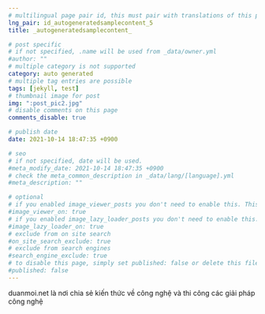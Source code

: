 ```yaml
---
# multilingual page pair id, this must pair with translations of this page. (This name must be unique)
lng_pair: id_autogeneratedsamplecontent_5
title: _autogeneratedsamplecontent_

# post specific
# if not specified, .name will be used from _data/owner.yml
#author: ""
# multiple category is not supported
category: auto generated
# multiple tag entries are possible
tags: [jekyll, test]
# thumbnail image for post
img: ":post_pic2.jpg"
# disable comments on this page
comments_disable: true

# publish date
date: 2021-10-14 18:47:35 +0900

# seo
# if not specified, date will be used.
#meta_modify_date: 2021-10-14 18:47:35 +0900
# check the meta_common_description in _data/lang/[language].yml
#meta_description: ""

# optional
# if you enabled image_viewer_posts you don't need to enable this. This is only if image_viewer_posts = false
#image_viewer_on: true
# if you enabled image_lazy_loader_posts you don't need to enable this. This is only if image_lazy_loader_posts = false
#image_lazy_loader_on: true
# exclude from on site search
#on_site_search_exclude: true
# exclude from search engines
#search_engine_exclude: true
# to disable this page, simply set published: false or delete this file
#published: false
---
```


duanmoi.net là nơi chia sẻ kiến thức về công nghệ và thi công các giải pháp công nghệ

